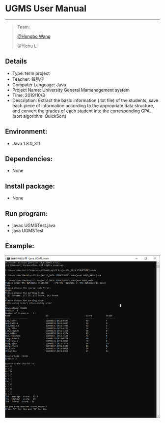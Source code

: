 # **UGMS User Manual**

-----

>  Team: 
>  
>  [@Hongbo Wang ](https://github.com/BOBWang1117) 
>  
>  @Yichu Li

## **Details**

- Type: term project
- Teacher: 戴弘宁
- Computer Language: Java
- Project Name: University General Mamanagement system
- Time: 2019/10/3
- Description: Extract the basic information (.txt file) of the students, save each piece of information according to the appropriate data structure, and convert the grades of each student into the corresponding GPA. (sort algorithm: QuickSort)

## **Environment:**

- Java 1.8.0_311



## **Dependencies:** 

- None



## **Install package:**

- None




## **Run program:**

- javac UGMSTest.java
- java UGMSTest



## **Example:**

![cmd](./picture/cmd.PNG)
